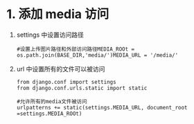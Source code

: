 # 1. 添加 media 访问

1. settings 中设置访问路径

   ```
   #设置上传图片路径和外部访问路径MEDIA_ROOt = os.path.join(BASE_DIR,'media/')MEDIA_URL = '/media/'
   ```

2. url 中设置所有的文件可以被访问

   ```
   from django.conf import settings
   from django.conf.urls.static import static
   
   #允许所有的media文件被访问
   urlpatterns += static(settings.MEDIA_URL, document_root =settings.MEDIA_ROOt)
   ```